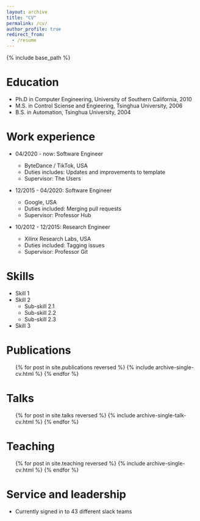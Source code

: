 ```yaml
---
layout: archive
title: "CV"
permalink: /cv/
author_profile: true
redirect_from:
  - /resume
---
```


{% include base_path %}

Education
======
* Ph.D in Computer Engineering, University of Southern California, 2010
* M.S. in Control Sciense and Engieering, Tsinghua University, 2006
* B.S. in Automation, Tsinghua University, 2004

Work experience
======
* 04/2020 - now: Software Engineer
  * ByteDance / TikTok, USA
  * Duties includes: Updates and improvements to template
  * Supervisor: The Users

* 12/2015 - 04/2020: Software Engineer
  * Google, USA
  * Duties included: Merging pull requests
  * Supervisor: Professor Hub

* 10/2012 - 12/2015: Research Engineer
  * Xilinx Research Labs, USA
  * Duties included: Tagging issues
  * Supervisor: Professor Git
  
Skills
======
* Skill 1
* Skill 2
  * Sub-skill 2.1
  * Sub-skill 2.2
  * Sub-skill 2.3
* Skill 3

Publications
======
  <ul>{% for post in site.publications reversed %}
    {% include archive-single-cv.html %}
  {% endfor %}</ul>
  
Talks
======
  <ul>{% for post in site.talks reversed %}
    {% include archive-single-talk-cv.html  %}
  {% endfor %}</ul>
  
Teaching
======
  <ul>{% for post in site.teaching reversed %}
    {% include archive-single-cv.html %}
  {% endfor %}</ul>
  
Service and leadership
======
* Currently signed in to 43 different slack teams
